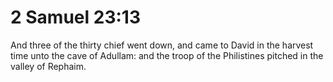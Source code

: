 # 2 Samuel 23:13

And three of the thirty chief went down, and came to David in the harvest time unto the cave of Adullam: and the troop of the Philistines pitched in the valley of Rephaim.